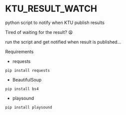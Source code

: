 # KTU_RESULT_WATCH
python script to notify when KTU publish results



Tired of waiting for the result? :tired_face:

run the script and get notified when result is published...

Requirements

- requests
```
pip install requests
```
- BeautifulSoup
```
pip install bs4
```
- playsound
```
pip install playsound
```

